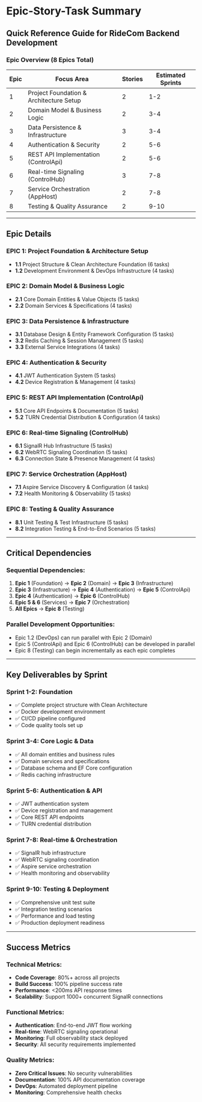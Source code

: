 # Epic-Story-Task Summary

## Quick Reference Guide for RideCom Backend Development

### Epic Overview (8 Epics Total)

| Epic | Focus Area | Stories | Estimated Sprints |
|------|------------|---------|------------------|
| 1 | Project Foundation & Architecture Setup | 2 | 1-2 |
| 2 | Domain Model & Business Logic | 2 | 3-4 |
| 3 | Data Persistence & Infrastructure | 3 | 3-4 |
| 4 | Authentication & Security | 2 | 5-6 |
| 5 | REST API Implementation (ControlApi) | 2 | 5-6 |
| 6 | Real-time Signaling (ControlHub) | 3 | 7-8 |
| 7 | Service Orchestration (AppHost) | 2 | 7-8 |
| 8 | Testing & Quality Assurance | 2 | 9-10 |

---

## Epic Details

### EPIC 1: Project Foundation & Architecture Setup
- **1.1** Project Structure & Clean Architecture Foundation (6 tasks)
- **1.2** Development Environment & DevOps Infrastructure (4 tasks)

### EPIC 2: Domain Model & Business Logic  
- **2.1** Core Domain Entities & Value Objects (5 tasks)
- **2.2** Domain Services & Specifications (4 tasks)

### EPIC 3: Data Persistence & Infrastructure
- **3.1** Database Design & Entity Framework Configuration (5 tasks)
- **3.2** Redis Caching & Session Management (5 tasks)
- **3.3** External Service Integrations (4 tasks)

### EPIC 4: Authentication & Security
- **4.1** JWT Authentication System (5 tasks)
- **4.2** Device Registration & Management (4 tasks)

### EPIC 5: REST API Implementation (ControlApi)
- **5.1** Core API Endpoints & Documentation (5 tasks)
- **5.2** TURN Credential Distribution & Configuration (4 tasks)

### EPIC 6: Real-time Signaling (ControlHub)
- **6.1** SignalR Hub Infrastructure (5 tasks)
- **6.2** WebRTC Signaling Coordination (5 tasks)
- **6.3** Connection State & Presence Management (4 tasks)

### EPIC 7: Service Orchestration (AppHost)
- **7.1** Aspire Service Discovery & Configuration (4 tasks)
- **7.2** Health Monitoring & Observability (5 tasks)

### EPIC 8: Testing & Quality Assurance
- **8.1** Unit Testing & Test Infrastructure (5 tasks)
- **8.2** Integration Testing & End-to-End Scenarios (5 tasks)

---

## Critical Dependencies

### Sequential Dependencies:
1. **Epic 1** (Foundation) → **Epic 2** (Domain) → **Epic 3** (Infrastructure)
2. **Epic 3** (Infrastructure) → **Epic 4** (Authentication) → **Epic 5** (ControlApi)
3. **Epic 4** (Authentication) → **Epic 6** (ControlHub)
4. **Epic 5 & 6** (Services) → **Epic 7** (Orchestration)
5. **All Epics** → **Epic 8** (Testing)

### Parallel Development Opportunities:
- Epic 1.2 (DevOps) can run parallel with Epic 2 (Domain)
- Epic 5 (ControlApi) and Epic 6 (ControlHub) can be developed in parallel
- Epic 8 (Testing) can begin incrementally as each epic completes

---

## Key Deliverables by Sprint

### Sprint 1-2: Foundation
- ✅ Complete project structure with Clean Architecture
- ✅ Docker development environment
- ✅ CI/CD pipeline configured
- ✅ Code quality tools set up

### Sprint 3-4: Core Logic & Data
- ✅ All domain entities and business rules
- ✅ Domain services and specifications
- ✅ Database schema and EF Core configuration
- ✅ Redis caching infrastructure

### Sprint 5-6: Authentication & API
- ✅ JWT authentication system
- ✅ Device registration and management
- ✅ Core REST API endpoints
- ✅ TURN credential distribution

### Sprint 7-8: Real-time & Orchestration
- ✅ SignalR hub infrastructure
- ✅ WebRTC signaling coordination
- ✅ Aspire service orchestration
- ✅ Health monitoring and observability

### Sprint 9-10: Testing & Deployment
- ✅ Comprehensive unit test suite
- ✅ Integration testing scenarios
- ✅ Performance and load testing
- ✅ Production deployment readiness

---

## Success Metrics

### Technical Metrics:
- **Code Coverage**: 80%+ across all projects
- **Build Success**: 100% pipeline success rate
- **Performance**: <200ms API response times
- **Scalability**: Support 1000+ concurrent SignalR connections

### Functional Metrics:
- **Authentication**: End-to-end JWT flow working
- **Real-time**: WebRTC signaling operational
- **Monitoring**: Full observability stack deployed
- **Security**: All security requirements implemented

### Quality Metrics:
- **Zero Critical Issues**: No security vulnerabilities
- **Documentation**: 100% API documentation coverage
- **DevOps**: Automated deployment pipeline
- **Monitoring**: Comprehensive health checks